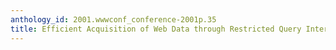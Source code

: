 ```yaml
---
anthology_id: 2001.wwwconf_conference-2001p.35
title: Efficient Acquisition of Web Data through Restricted Query Interfaces
---
```


